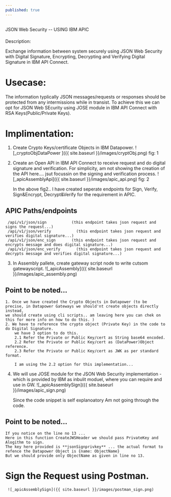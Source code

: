 ```yaml
---
published: true
---
```

##

 JSON Web Security -- USING IBM APIC

####

 Description:

Exchange information between system securely using JSON Web Security with Digital Signature, Encrypting, Decrypting and Verifying Digital Signature in IBM API Connect. 

# Usecase:  
The information typlically JSON messages/requests or responses should be protected from any intermissions while in transist. To achieve this we can opt for JSON Web SEcurity using JOSE module in IBM API Connect with RSA Keys(Public/Private Keys).

# Implimentation:
1. Create Crypto Keys/certificate Objects in IBM Datapower.
    ![_cryptoObjDataPower ]({{ site.baseurl }}/images/cryptObj.png)
    fig: 1
    
2. Create an Open API in IBM API Connect to receive request and do digital signature and verification.
   For simplicity, am not showing the creation of the API here.... jsut focussin on the signing and verification process.
    ![_apicAssemblyApi]({{ site.baseurl }}/images/apic_api.png)
    fig: 2
   
   In the above fig2.. I have created seperate endpoints for Sign, Verify, Sign&Encrypt, Decrypt&Verify for the requirement in APIC. 
  ## APIC Paths/endpoints
     /api/v1/json/sign           (this endpoint takes json request and signs the request...)
     /api/v1/json/verify	       (this endpoint takes json request and verifies digital signature...)
     /api/v1/json/enc_sign	     (this endpoint takes json request and encrypts message and does digital signature...)
     /api/v1/json/enc_verify	   (this endpoint takes json request and decrypts message and verifies digital signature...)
   
 3. In Assembly pallete, create gateway script node to write cutsom gatewayscript.
     ![_apicAssembly]({{ site.baseurl }}/images/apic_assembly.png)
     
 ## Point to be noted...
    1. Once we have created the Crypto Objects in Datapower (to be precise, in Datapower Gateways we should'nt create objects directly instead,
    we should create using cli scripts.. am leaving here you can chek on this for more info on how to do this. )
    2. We have to reference the crypto object (Private Key) in the code to do Digital Signature.
        we have 3 option to do this.
        2.1 Refer the Private or Public Key/cert as String base64 encoded.
        2.2 Refer the Private or Public Key/cert as (DataPower)Object reference.
        2.3 Refer the Private or Public Key/cert as JWK as per standard format.
        
        I am using the 2.2 option for this implementation...
        
  4. We will use JOSE module for the JSON Web Security implementation - which is provided by IBM as inbulit moduel, where you can require and use in GW.
      ![_apicAssemblySign]({{ site.baseurl }}/images/apic_sign.png)
      
      Since the code snippet is self explanoatory Am not going through the code.
     
  ## Point to be noted...
    If you notice on the line no 13 ...
    Here in this function CreateJWSHeader we should pass PrivateKey and Alogithm to sign.
    The key here provided is **jsonSignprivkey** ... the actual format to refence the Datapower Object is {name: ObjectName}
    But we should provide only ObjectName as given in line no 13.
  # Sign the Request using Postman.
     ![_apicAssemblySign]({{ site.baseurl }}/images/postman_sign.png)
